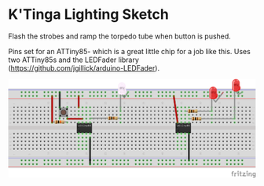 # K'Tinga Lighting Sketch

Flash the strobes and ramp the torpedo tube when button is pushed.

Pins set for an ATTiny85- which is a great little chip for a job like this. Uses two ATTiny85s and the LEDFader library (https://github.com/jgillick/arduino-LEDFader).

![breadboard schematic](https://github.com/BillDett/ktinga/blob/1b1597518e94772f16a93da9013f2abc62d9c2cb/ktinga_bb.png)
